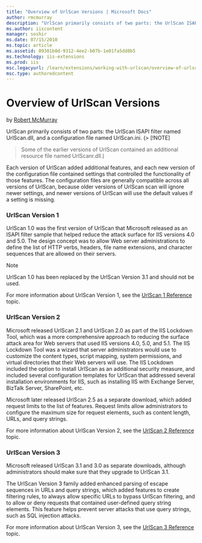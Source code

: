 ```yaml
---
title: "Overview of UrlScan Versions | Microsoft Docs"
author: rmcmurray
description: "UrlScan primarily consists of two parts: the UrlScan ISAPI filter named UrlScan.dll, and a configuration file named UrlScan.ini. (Note : Some of the earlier..."
ms.author: iiscontent
manager: soshir
ms.date: 07/15/2010
ms.topic: article
ms.assetid: 09301b0d-9312-4ee2-b07b-1e01fa5dd8b5
ms.technology: iis-extensions
ms.prod: iis
msc.legacyurl: /learn/extensions/working-with-urlscan/overview-of-urlscan-versions
msc.type: authoredcontent
---
```

Overview of UrlScan Versions
====================
by [Robert McMurray](https://github.com/rmcmurray)

UrlScan primarily consists of two parts: the UrlScan ISAPI filter named UrlScan.dll, and a configuration file named UrlScan.ini. (> [!NOTE]
> Some of the earlier versions of UrlScan contained an additional resource file named UrlScanr.dll.)

Each version of UrlScan added additional features, and each new version of the configuration file contained settings that controlled the functionality of those features. The configuration files are generally compatible across all versions of UrlScan, because older versions of UrlScan scan will ignore newer settings, and newer versions of UrlScan will use the default values if a setting is missing.

### UrlScan Version 1

UrlScan 1.0 was the first version of UrlScan that Microsoft released as an ISAPI filter sample that helped reduce the attack surface for IIS versions 4.0 and 5.0. The design concept was to allow Web server administrations to define the list of HTTP verbs, headers, file name extensions, and character sequences that are allowed on their servers.

> [!NOTE]
> UrlScan 1.0 has been replaced by the UrlScan Version 3.1 and should not be used.

For more information about UrlScan Version 1, see the [UrlScan 1 Reference](urlscan-1-reference.md) topic.

### UrlScan Version 2

Microsoft released UrlScan 2.1 and UrlScan 2.0 as part of the IIS Lockdown Tool, which was a more comprehensive approach to reducing the surface attack area for Web servers that used IIS versions 4.0, 5.0, and 5.1. The IIS Lockdown Tool was a wizard that server administrators would use to customize the content types, script mapping, system permissions, and virtual directories that their Web servers will use. The IIS Lockdown included the option to install UrlScan as an additional security measure, and included several configuration templates for UrlScan that addressed several installation environments for IIS, such as installing IIS with Exchange Server, BizTalk Server, SharePoint, etc.

Microsoft later released UrlScan 2.5 as a separate download, which added request limits to the list of features. Request limits allow administrators to configure the maximum size for request elements, such as content length, URLs, and query strings.

For more information about UrlScan Version 2, see the [UrlScan 2 Reference](urlscan-2-reference.md) topic.

### UrlScan Version 3

Microsoft released UrlScan 3.1 and 3.0 as separate downloads, although administrators should make sure that they upgrade to UrlScan 3.1.

The UrlScan Version 3 family added enhanced parsing of escape sequences in URLs and query strings, which added features to create filtering rules, to always allow specific URLs to bypass UrlScan filtering, and to allow or deny requests that contained user-defined query string elements. This feature helps prevent server attacks that use query strings, such as SQL injection attacks.

For more information about UrlScan Version 3, see the [UrlScan 3 Reference](urlscan-3-reference.md) topic.